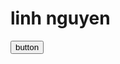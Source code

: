 # linh nguyen
<form>
<input type="button" value="button" onclick="window.location.href=http://www.hyperlinkcode.com/button-links.php" />
</form> 
